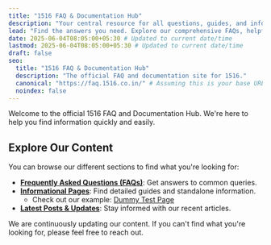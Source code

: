```yaml
---
title: "1516 FAQ & Documentation Hub"
description: "Your central resource for all questions, guides, and information related to 1516."
lead: "Find the answers you need. Explore our comprehensive FAQs, helpful pages, and recent posts."
date: 2025-06-04T08:05:00+05:30 # Updated to current date/time
lastmod: 2025-06-04T08:05:00+05:30 # Updated to current date/time
draft: false
seo:
  title: "1516 FAQ & Documentation Hub"
  description: "The official FAQ and documentation site for 1516."
  canonical: "https://faq.1516.co.in/" # Assuming this is your base URL
  noindex: false
---
```


Welcome to the official 1516 FAQ and Documentation Hub. We're here to help you find information quickly and easily.

## Explore Our Content

You can browse our different sections to find what you're looking for:

*   **[Frequently Asked Questions (FAQs)](/faqs/)**: Get answers to common queries.
*   **[Informational Pages](/pages/)**: Find detailed guides and standalone information.
    *   Check out our example: [Dummy Test Page](/pages/dummy-test-page/)
*   **[Latest Posts & Updates](/posts/)**: Stay informed with our recent articles.

We are continuously updating our content. If you can't find what you're looking for, please feel free to reach out.
